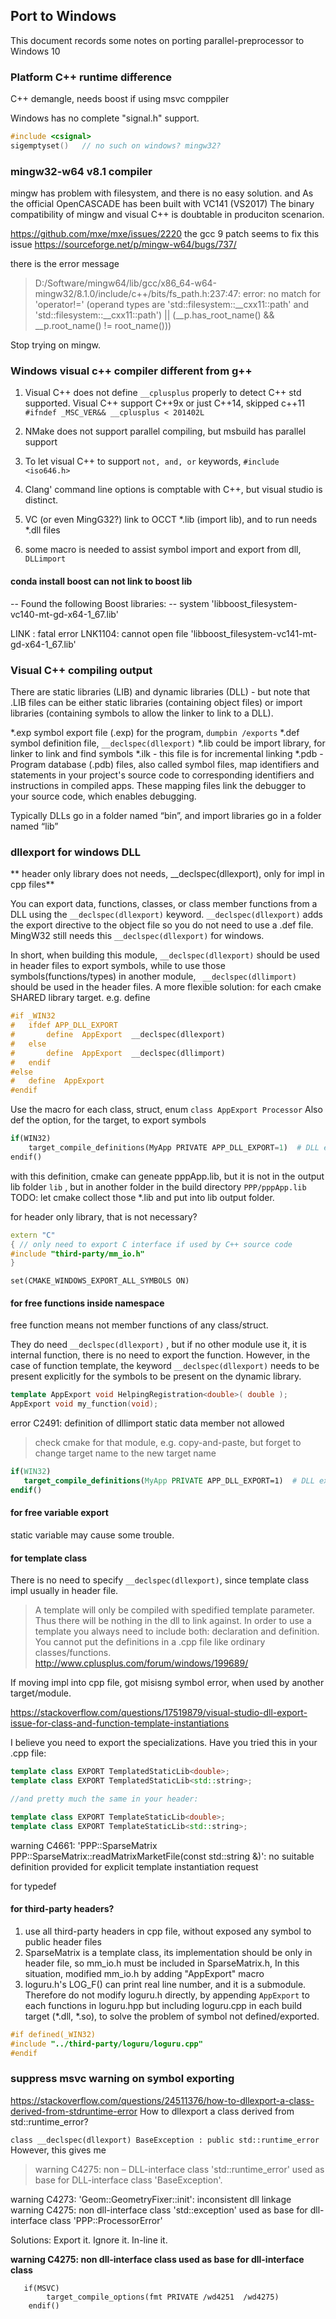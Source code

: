## Port to Windows

This document records some notes on porting parallel-preprocessor to Windows 10

### Platform C++ runtime difference

C++ demangle, needs boost if using msvc comppiler

Windows has no complete "signal.h" support. 
```c++
#include <csignal>
sigemptyset()   // no such on windows? mingw32?
```

### mingw32-w64 v8.1 compiler

mingw has problem with filesystem, and there is no easy solution. and As the official OpenCASCADE has been built with  VC141 (VS2017)
The binary compatibility of mingw and visual C++ is doubtable in produciton scenarion.  

https://github.com/mxe/mxe/issues/2220
the gcc 9 patch seems to fix this issue
https://sourceforge.net/p/mingw-w64/bugs/737/

there is the error message

> D:/Software/mingw64/lib/gcc/x86_64-w64-mingw32/8.1.0/include/c++/bits/fs_path.h:237:47: error: no match for 'operator!=' (operand types are 'std::filesystem::__cxx11::path' and 'std::filesystem::__cxx11::path')
    || (__p.has_root_name() && __p.root_name() != root_name()))


Stop trying on mingw. 

### Windows visual c++ compiler different from g++

1. Visual C++ does not define `__cplusplus` properly to detect C++ std supported. 
Visual C++ support C++9x or just C++14, skipped c++11
`#ifndef _MSC_VER&& __cplusplus < 201402L`

2. NMake does not support parallel compiling, but msbuild has parallel support

3. To let visual C++ to support `not, and, or` keywords,  `#include <iso646.h>`

4. Clang' command line options is comptable with C++, but visual studio is distinct. 

5. VC (or even MingG32?)  link to  OCCT *.lib  (import lib), and to run needs *.dll files

6. some macro is needed to assist symbol import and export from dll, `DLLimport` 


#### conda install boost can not link to boost lib
-- Found the following Boost libraries:
--   system
'libboost_filesystem-vc140-mt-gd-x64-1_67.lib'

LINK : fatal error LNK1104: cannot open file 'libboost_filesystem-vc141-mt-gd-x64-1_67.lib'


### Visual C++ compiling output

There are static libraries (LIB) and dynamic libraries (DLL) - but note that .LIB files can be either static libraries (containing object files) or import libraries (containing symbols to allow the linker to link to a DLL).

*.exp  symbol export file (.exp) for the program,  `dumpbin /exports`
*.def  symbol definition file,  `__declspec(dllexport)`
*.lib  could be import library, for linker to link  and find symbols
*.ilk - this file is for incremental linking
*.pdb - Program database (.pdb) files, also called symbol files, map identifiers and statements in your project's source code to corresponding identifiers and instructions in compiled apps. These mapping files link the debugger to your source code, which enables debugging.

Typically DLLs go in a folder named “bin”, and import libraries go in a folder named “lib”

### dllexport for windows DLL

** header only library does not needs, __declspec(dllexport), only for impl in cpp files**

You can export data, functions, classes, or class member functions from a DLL using the `__declspec(dllexport)` keyword. 
`__declspec(dllexport)` adds the export directive to the object file so you do not need to use a .def file.  
MingW32 still needs this `__declspec(dllexport)` for windows. 

In short,  when building this module, `__declspec(dllexport)` should be used in header files to export symbols, while to use those symbols(functions/types) in another module,
` __declspec(dllimport)` should be used in the header files.  A more flexible solution:  for each cmake SHARED library target. e.g. define

```c++
#if _WIN32
#   ifdef APP_DLL_EXPORT
#       define  AppExport  __declspec(dllexport)
#   else
#       define  AppExport  __declspec(dllimport)
#   endif
#else
#   define  AppExport
#endif
```
Use the macro  for each class, struct, enum `class AppExport Processor` 
Also def the option, for the target, to export symbols

```py
if(WIN32)
    target_compile_definitions(MyApp PRIVATE APP_DLL_EXPORT=1)  # DLL export on windows
endif()
```

with this definition, cmake can geneate pppApp.lib, but it is not in the output lib folder `lib` ,  but in another folder in the build directory `PPP/pppApp.lib`
TODO: let cmake collect those *.lib and put into lib output folder. 

for header only library, that is not necessary? 
```c++
extern "C"
{ // only need to export C interface if used by C++ source code
#include "third-party/mm_io.h"
}
```

`set(CMAKE_WINDOWS_EXPORT_ALL_SYMBOLS ON)`

#### for free functions inside namespace

free function means not member functions of any class/struct. 

They do need  `__declspec(dllexport)` , but if no other module use it, it is internal function, there is no need to export the function. 
However, in the case of function template, the keyword `__declspec(dllexport)` needs to be present explicitly for the symbols to be present on the dynamic library.
```c++
template AppExport void HelpingRegistration<double>( double );
AppExport void my_function(void);
```

 error C2491: definition of dllimport static data member not allowed
 > check  cmake for that module, e.g. copy-and-paste, but forget to change target name to the new target name
 ```cmake
if(WIN32)
    target_compile_definitions(MyApp PRIVATE APP_DLL_EXPORT=1)  # DLL export on windows
endif()
 ```

#### for free variable export

static variable may cause some trouble. 

#### for template class 
There is no need to specify `__declspec(dllexport)`, since template class impl usually in header file. 

> A template will only be compiled with spedified template parameter. Thus there will be nothing in the dll to link against.
  In order to use a template you always need to include both: declaration and definition. You cannot put the definitions in a .cpp file like ordinary classes/functions. 
  http://www.cplusplus.com/forum/windows/199689/

If moving impl into cpp file, got misisng symbol error, when used by another target/module.

https://stackoverflow.com/questions/17519879/visual-studio-dll-export-issue-for-class-and-function-template-instantiations

I believe you need to export the specializations. Have you tried this in your .cpp file:
```c++
template class EXPORT TemplatedStaticLib<double>;
template class EXPORT TemplatedStaticLib<std::string>;

//and pretty much the same in your header:

template class EXPORT TemplateStaticLib<double>;
template class EXPORT TemplateStaticLib<std::string>;

```
warning C4661: 'PPP::SparseMatrix<bool> PPP::SparseMatrix<bool>::readMatrixMarketFile(const std::string &)': no suitable definition provided for explicit template instantiation request

for typedef 

#### for third-party headers?  
1. use all third-party headers in cpp file, without exposed any symbol to public header files
2. SparseMatrix is a template class, its implementation should be only in header file, so  mm_io.h must be included in SparseMatrix.h,
In this situation, modified mm_io.h by adding  "AppExport" macro
3. loguru.h's LOG_F() can print real line number, and it is a submodule. Therefore do not modify loguru.h directly, by appending `AppExport` to each functions in loguru.hpp
but including loguru.cpp in each build target (*.dll, *.so), to solve the problem of symbol not defined/exported. 
```c++
#if defined(_WIN32)
#include "../third-party/loguru/loguru.cpp"
#endif
```

### suppress msvc warning on symbol exporting

https://stackoverflow.com/questions/24511376/how-to-dllexport-a-class-derived-from-stdruntime-error
How to dllexport a class derived from std::runtime_error?

`class __declspec(dllexport) BaseException : public std::runtime_error`
However, this gives me 
> warning C4275: non – DLL-interface class 'std::runtime_error' used as base for DLL-interface class 'BaseException'.

warning C4273: 'Geom::GeometryFixer::init': inconsistent dll linkage
warning C4275: non dll-interface class 'std::exception' used as base for dll-interface class 'PPP::ProcessorError'

Solutions:
    Export it.
    Ignore it.
    In-line it.

**warning C4275: non dll-interface class used as base for dll-interface class**

```
   if(MSVC)
        target_compile_options(fmt PRIVATE /wd4251  /wd4275)
    endif()
```


